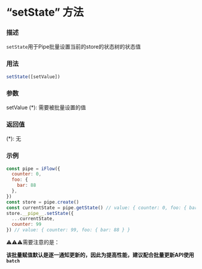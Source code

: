 # “setState” 方法

### 描述
`setState`用于Pipe批量设置当前的store的状态树的状态值


### 用法
```javascript
setState([setValue])
```

### 参数
setValue (*): 需要被批量设置的值

### 返回值
(*): 无

### 示例
```javascript
const pipe = iFlow({
  counter: 0,
  foo: {
    bar: 88
  },
})
const store = pipe.create()
const currentState = pipe.getState() // value: { counter: 0, foo: { bar: 88 } }
store.__pipe__.setState({
  ...currentState,
  counter: 99
}) // value: { counter: 99, foo: { bar: 88 } }
```

⚠️⚠️⚠️需要注意的是：

**该批量赋值默认是逐一通知更新的，因此为提高性能，建议配合批量更新API使用`batch`**
